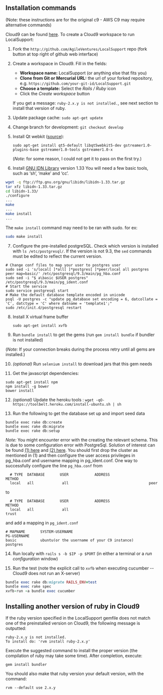 ## Installation commands

(Note: these instructions are for the original c9 - AWS C9 may require alternative commands)

Cloud9 can be found [here](https://c9.io/). To create a Cloud9 workspace to run LocalSupport:

1. Fork the `http://github.com/AgileVentures/LocalSupport` repo (fork button at top right of github web interface)
2. Create a workspace in Cloud9. Fill in the fields:
    - **Workspace name:** LocalSupport (or anything else that fits you)
    - **Clone from Git or Mercurial URL:** the url of your forked repository, e.g. `https://github.com/your-git-id/LocalSupport.git`
    - **Choose a template:** Select the *Rails / Ruby* icon
    - Click the *Create workspace* button

   If you get a message: `ruby-2.x.y is not installed.`, see next section to install that version of ruby.

3. Update package cache: `sudo apt-get update`


4. Change branch for development: `git checkout develop`


5. Install Qt webkit ([source](https://github.com/thoughtbot/capybara-webkit/wiki/Installing-Qt-and-compiling-capybara-webkit)):

    `sudo apt-get install qt5-default libqt5webkit5-dev gstreamer1.0-plugins-base gstreamer1.0-tools gstreamer1.0-x`

    (*Note:* for some reason, I could not get it to pass on the first try.)

6. Install [GNU IDN Library](http://www.gnu.org/software/libidn/#downloading) version 1.33
  You will need a few basic tools, such as ‘sh’, ‘make’ and ‘cc’.
  ```bash
  wget -q ftp://ftp.gnu.org/gnu/libidn/libidn-1.33.tar.gz
  tar xfz libidn-1.33.tar.gz
  cd libidn-1.33/
  ./configure
  ...
  make
  ...
  make install
  ...
  ```

  The `make install` command may need to be ran with sudo. for ex:
  ```bash
  sudo make install
  ```

7. Configure the pre-installed postgreSQL. Check which version is installed with `ls /etc/postgresql/`. If the version is not 9.3, the `sed` commands must be edited to reflect the current version.

```Shell
# Change conf files to map your user to postgres user
sudo sed -i 's/local[ ]*all[ ]*postgres[ ]*peer/local all postgres peer map=basic/' /etc/postgresql/9.3/main/pg_hba.conf
sudo sed -i "$ a\basic $USER postgres" /etc/postgresql/9.3/main/pg_ident.conf
# Start the service
sudo service postgresql start
# Make the default database template encoded in unicode
psql -U postgres -c "update pg_database set encoding = 6, datcollate = 'C', datctype = 'C' where datname = 'template1';"
sudo /etc/init.d/postgresql restart
```

8. Install X virtual frame buffer

    `sudo apt-get install xvfb`

9. Run `bundle install` to get the gems (run `gem install bundle` if bundler is not installed)

 (*Note:* If your connection breaks during the process retry until all gems are installed.)

10. *(optional)* Run `selenium install` to download jars that this gem needs

11. Get the javascript dependencies:

```Shell
sudo apt-get install npm
npm install -g bower
bower install
```

12. *(optional)* Update the heroku tools : `wget -qO- https://toolbelt.heroku.com/install-ubuntu.sh | sh`

13. Run the following to get the database set up and import seed data

```Shell
bundle exec rake db:create
bundle exec rake db:migrate
bundle exec rake db:setup
```

*Note:*  You might encounter error with the creating the relevant schema. This is due to some configuration error with PostgreSql. Solution of interest can be found [(1) here](PostgreSQL-problems-in-Debian.md) and [(2) here](issues.md#peer-authentication-fails-for-user-postgres). You should first drop the cluster as mentioned in (1) and then configure the user access privileges in pg_hba.conf and username mapping in pg_ident.conf. One way to successfully configure the line `pg_hba.conf` from

```
  # TYPE  DATABASE       USER            ADDRESS                 METHOD
  local   all             all                                     peer
```
to

```
  # TYPE  DATABASE       USER            ADDRESS                 METHOD
  local   all             all                                     trust
```
and add a mapping in `pg_ident.conf`
```
# MAPNAME       SYSTEM-USERNAME                                         PG-USERNAME
basic           ubuntu(or the username of your C9 instance)             postgres
```

14. Run locally with `rails s -b $IP -p $PORT` (in either a terminal or a *run configuration* window)

15. Run the test (note the explicit call to `xvfb` when executing cucumber -- Cloud9 does not run an X-server)

```ruby
bundle exec rake db:migrate RAILS_ENV=test
bundle exec rake spec
xvfb-run -a bundle exec cucumber
```

## Installing another version of ruby in Cloud9

If the ruby version specified in the LocalSupport gemfile does not match one of the preinstalled version on Cloud9, the following message is outputted:

```
ruby-2.x.y is not installed.
To install do: 'rvm install ruby-2.x.y'
```

Execute the suggested command to install the proper version (the compilation of ruby may take some time). After completion, execute:

`gem install bundler`

You should also make that ruby version your default version, with the command:

`rvm --default use 2.x.y`

